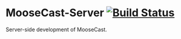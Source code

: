 # MooseCast-Server [![Build Status](https://travis-ci.com/AlexToop/MooseCast-Server.svg?token=fL2aJPJ1Aobzg5cofH7d&branch=master)](https://travis-ci.com/AlexToop/MooseCast-Server)
Server-side development of MooseCast.

